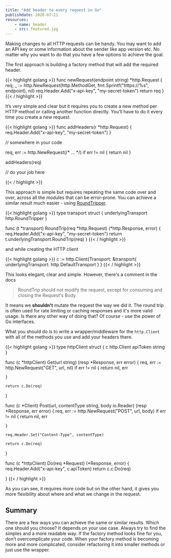 ```yaml
---
title: "Add header to every request in Go"
publishdate: 2020-07-21
resources:
    - name: header
    - src: featured.jpg
---
```


Making changes to all HTTP requests can be handy. You may want to add an API key or some information about the sender like app version etc. No matter why you want to do that you have a few options to achieve the goal.

The first approach is building a factory method that will add the required header.


{{< highlight golang >}}
func newRequest(endpoint string) *http.Request {
    req, _ := http.NewRequest(http.MethodGet, fmt.Sprintf("https://%s", endpoint), nil)
    req.Header.Add("x-api-key", "my-secret-token")
    return req
}
{{< / highlight >}}

It’s very simple and clear but it requires you to create a new method per HTTP method or calling another function directly. You’ll have to do it every time you create a new request.

{{< highlight golang >}}
func addHeaders(r *http.Request) {
	req.Header.Add("x-api-key", "my-secret-token")
}

// somewhere in your code

req, err := http.NewRequest(/* ... */)
if err != nil {
	return nil
}

addHeaders(req)

// do your job here

{{< / highlight >}}

This approach is simple but requires repeating the same code over and over, across all the modules that can be error-prone. You can achieve a similar result much easier - using [RoundTripper](https://godoc.org/net/http#RoundTripper).

{{< highlight golang >}}
type transport struct {
	underlyingTransport http.RoundTripper
}

func (t *transport) RoundTrip(req *http.Request) (*http.Response, error) {
	req.Header.Add("x-api-key", "my-secret-token")
	return t.underlyingTransport.RoundTrip(req)
}
{{< / highlight >}}

and while creating the HTTP client

{{< highlight golang >}}
c := http.Client{Transport: &transport{ underlyingTransport: http.DefaultTransport } }
{{< / highlight >}}

This looks elegant, clear and simple. However, there's a comment in the docs

>  RoundTrip should not modify the request, except for consuming and closing the Request's Body.

It means we **shouldn't** mutate the request the way we did it. The round trip is often used for rate limiting or caching responses and it's more valid usage. Is there any other way of doing that? Of course - use the power of Go interfaces.

What you should do is to write a wrapper/middleware for the `http.Client` with all of the methods you use and add your headers there.

{{< highlight golang >}}
type httpClient struct {
	c        http.Client
	apiToken string
}

func (c *httpClient) Get(url string) (resp *Response, err error) {
	req, err := http.NewRequest("GET", url, nil)
	if err != nil {
		return nil, err

	}

	return c.Do(req)

}

func (c *Client) Post(url, contentType string, body io.Reader) (resp *Response, err error) {
	req, err := http.NewRequest("POST", url, body)
	if err != nil {
		return nil, err

	}

	req.Header.Set("Content-Type", contentType)

	return c.Do(req)

}

func (c *httpClient) Do(req *Request) (*Response, error) {
	req.Header.Add("x-api-key", c.apiToken)
	return c.c.Do(req)

}
{{< / highlight >}}

As you can see, it requires more code but on the other hand, it gives you more flexibility about where and what we change in the request.

## Summary
There are a few ways you can achieve the same or similar results. Which one should you choose? It depends on your use case. Always try to find the simples and a more readable way. If the factory method looks fine for you, don’t overcomplicate your code. When your factory method is becoming more and more complicated, consider refactoring it into smaller methods or just use the wrapper.

